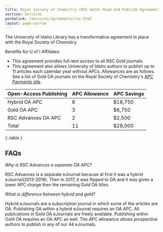 ```yaml
---
title: Royal Society of Chemistry (RSC Gold) Read and Publish Agreement
section: Services
permalink: /services/agreements/rsc.html
layout: page-narrow
---
```


The University of Idaho Library has a transformative agreement in place with the Royal Society of Chemistry. 

Benefits for U of I Affiliates:

- This agreement provides full-text access to all RSC Gold journals. 
- This agreement also allows University of Idaho authors to publish up to 11 articles each calendar year without APCs. Allowances are as follows. See a list of Gold OA journals on the Royal Society of Chemistry's [APC Payments site](https://www.rsc.org/journals-books-databases/open-access-publishing/open-access-payments-apcs-and-funding/). 

| Open-Access Publishing | APC Allowance | APC Savings |
| --- | --- | --- |
| Hybrid OA APC | 6 | $18,750 |
| Gold OA APC | 3 | $6,750 |
| RSC Advances OA APC | 2 | $2,500 |
| Total | 11 | $28,000 |
{:.table }

## FAQs

*Why is RSC Advances a separate OA APC?*

RSC Advances is a separate eJournal because at first it was a hybrid eJournal(2013-2016). Then in 2017, it was flipped to OA and it was given a lower APC charge then the remaining Gold OA titles.


*What is difference between hybrid and gold?*

Hybrid eJournals are a subscription journal in which some of the articles are OA. Publishing OA within a hybrid eJournal requires an OA APC. All publications in Gold OA eJournals are freely available. Publishing within Gold OA requires an OA APC as well. The APC allowance allows prospective authors to publish in any of our 44 eJournals.

 